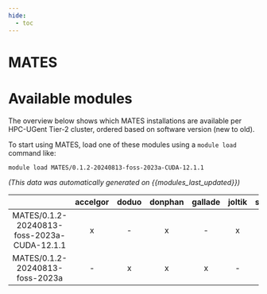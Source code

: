 ```yaml
---
hide:
  - toc
---
```


MATES
=====

# Available modules


The overview below shows which MATES installations are available per HPC-UGent Tier-2 cluster, ordered based on software version (new to old).

To start using MATES, load one of these modules using a `module load` command like:

```shell
module load MATES/0.1.2-20240813-foss-2023a-CUDA-12.1.1
```

*(This data was automatically generated on {{modules_last_updated}})*  

| |accelgor|doduo|donphan|gallade|joltik|shinx|skitty|
| :---: | :---: | :---: | :---: | :---: | :---: | :---: | :---: |
|MATES/0.1.2-20240813-foss-2023a-CUDA-12.1.1|x|-|x|-|x|-|-|
|MATES/0.1.2-20240813-foss-2023a|-|x|x|x|-|x|x|
